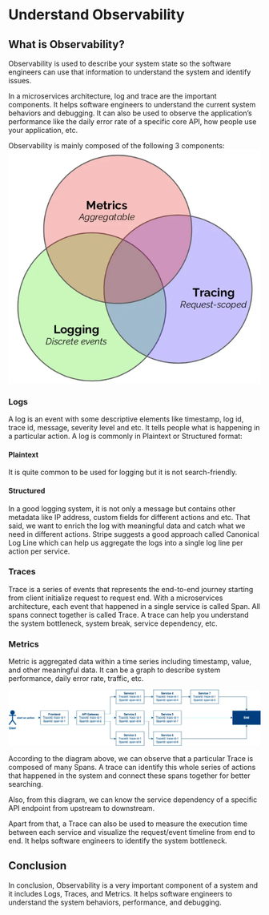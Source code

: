 # Understand Observability

## What is Observability?
Observability is used to describe your system state so the software engineers can use that information to understand the system and identify issues.

In a microservices architecture, log and trace are the important components. It helps software engineers to understand the current system behaviors and debugging. It can also be used to observe the application’s performance like the daily error rate of a specific core API, how people use your application, etc.

Observability is mainly composed of the following 3 components:
![](../assets/resources/understand-observability-1.png)

### Logs
A log is an event with some descriptive elements like timestamp, log id, trace id, message, severity level and etc. It tells people what is happening in a particular action. A log is commonly in Plaintext or Structured format:

#### Plaintext
It is quite common to be used for logging but it is not search-friendly.

#### Structured
In a good logging system, it is not only a message but contains other metadata like IP address, custom fields for different actions and etc. That said, we want to enrich the log with meaningful data and catch what we need in different actions. Stripe suggests a good approach called Canonical Log Line which can help us aggregate the logs into a single log line per action per service.

### Traces
Trace is a series of events that represents the end-to-end journey starting from client initialize request to request end. With a microservices architecture, each event that happened in a single service is called Span. All spans connect together is called Trace. A trace can help you understand the system bottleneck, system break, service dependency, etc.

### Metrics
Metric is aggregated data within a time series including timestamp, value, and other meaningful data. It can be a graph to describe system performance, daily error rate, traffic, etc.

![](../assets/resources/understand-observability-2.png)

According to the diagram above, we can observe that a particular Trace is composed of many Spans. A trace can identify this whole series of actions that happened in the system and connect these spans together for better searching.

Also, from this diagram, we can know the service dependency of a specific API endpoint from upstream to downstream.

Apart from that, a Trace can also be used to measure the execution time between each service and visualize the request/event timeline from end to end. It helps software engineers to identify the system bottleneck.

## Conclusion
In conclusion, Observability is a very important component of a system and it includes Logs, Traces, and Metrics. It helps software engineers to understand the system behaviors, performance, and debugging.